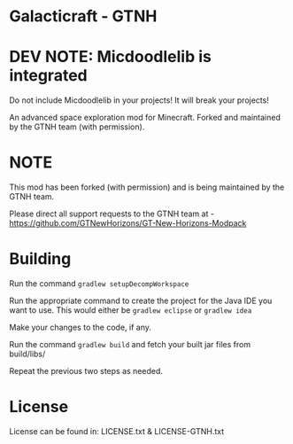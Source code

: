 Galacticraft - GTNH
===================

# DEV NOTE: Micdoodlelib is integrated
Do not include Micdoodlelib in your projects! It will break your projects!

An advanced space exploration mod for Minecraft.  Forked and maintained by the GTNH team (with permission).

NOTE
====

This mod has been forked (with permission) and is being maintained by the GTNH team.  

Please direct all support requests to the GTNH team at -  https://github.com/GTNewHorizons/GT-New-Horizons-Modpack

Building
=======

Run the command `gradlew setupDecompWorkspace`

Run the appropriate command to create the project for the Java IDE you want to use. This would either be `gradlew eclipse` or `gradlew idea`

Make your changes to the code, if any.

Run the command `gradlew build` and fetch your built jar files from build/libs/

Repeat the previous two steps as needed.
 
License
=======

License can be found in: LICENSE.txt & LICENSE-GTNH.txt


